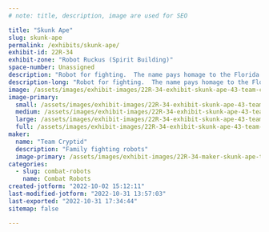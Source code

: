 ```yaml
---
# note: title, description, image are used for SEO

title: "Skunk Ape"
slug: skunk-ape
permalink: /exhibits/skunk-ape/
exhibit-id: 22R-34
exhibit-zone: "Robot Ruckus (Spirit Building)"
space-number: Unassigned
description: "Robot for fighting.  The name pays homage to the Florida Bigfoot, but you knew that."
description-long: "Robot for fighting.  The name pays homage to the Florida Bigfoot, but you knew that."
image: /assets/images/exhibit-images/22R-34-exhibit-skunk-ape-43-team-cryptid-1-5428-large.png
image-primary: 
  small: /assets/images/exhibit-images/22R-34-exhibit-skunk-ape-43-team-cryptid-1-5428-small.png
  medium: /assets/images/exhibit-images/22R-34-exhibit-skunk-ape-43-team-cryptid-1-5428-medium.png
  large: /assets/images/exhibit-images/22R-34-exhibit-skunk-ape-43-team-cryptid-1-5428-large.png
  full: /assets/images/exhibit-images/22R-34-exhibit-skunk-ape-43-team-cryptid-1-5428-full.png
maker: 
  name: "Team Cryptid"
  description: "Family fighting robots"
  image-primary: /assets/images/exhibit-images/22R-34-maker-skunk-ape-team-cryptid-1-medium.png
categories: 
  - slug: combat-robots
    name: Combat Robots
created-jotform: "2022-10-02 15:12:11"
last-modified-jotform: "2022-10-31 13:57:03"
last-exported: "2022-10-31 17:34:44"
sitemap: false

---
```

